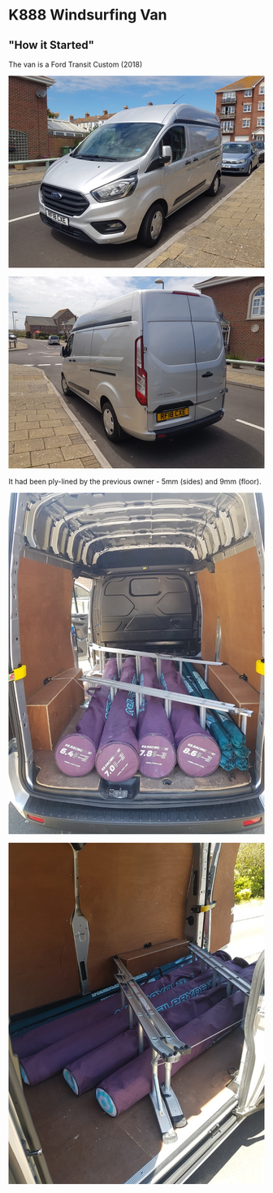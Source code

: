 # K888 Windsurfing Van

## "How it Started"

The van is a Ford Transit Custom (2018)

![20210625_131843](img/20210625_131843.jpg)

![20210625_131908](img/20210625_131908.jpg)



It had been ply-lined by the previous owner - 5mm (sides) and 9mm (floor).

![20210625_130214](img/20210625_130214.jpg)

![20210625_130202](img/20210625_130202.jpg)
